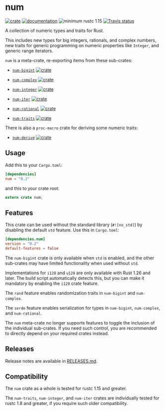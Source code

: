 # num

[![crate](https://img.shields.io/crates/v/num.svg)](https://crates.io/crates/num)
[![documentation](https://docs.rs/num/badge.svg)](https://docs.rs/num)
![minimum rustc 1.15](https://img.shields.io/badge/rustc-1.15+-red.svg)
[![Travis status](https://travis-ci.org/rust-num/num.svg?branch=master)](https://travis-ci.org/rust-num/num)

A collection of numeric types and traits for Rust.

This includes new types for big integers, rationals, and complex numbers,
new traits for generic programming on numeric properties like `Integer`,
and generic range iterators.

`num` is a meta-crate, re-exporting items from these sub-crates:

- [`num-bigint`](https://github.com/rust-num/num-bigint)
  [![crate](https://img.shields.io/crates/v/num-bigint.svg)](https://crates.io/crates/num-bigint)

- [`num-complex`](https://github.com/rust-num/num-complex)
  [![crate](https://img.shields.io/crates/v/num-complex.svg)](https://crates.io/crates/num-complex)

- [`num-integer`](https://github.com/rust-num/num-integer)
  [![crate](https://img.shields.io/crates/v/num-integer.svg)](https://crates.io/crates/num-integer)

- [`num-iter`](https://github.com/rust-num/num-iter)
  [![crate](https://img.shields.io/crates/v/num-iter.svg)](https://crates.io/crates/num-iter)

- [`num-rational`](https://github.com/rust-num/num-rational)
  [![crate](https://img.shields.io/crates/v/num-rational.svg)](https://crates.io/crates/num-rational)

- [`num-traits`](https://github.com/rust-num/num-traits)
  [![crate](https://img.shields.io/crates/v/num-traits.svg)](https://crates.io/crates/num-traits)

There is also a `proc-macro` crate for deriving some numeric traits:

- [`num-derive`](https://github.com/rust-num/num-derive)
  [![crate](https://img.shields.io/crates/v/num-derive.svg)](https://crates.io/crates/num-derive)

## Usage

Add this to your `Cargo.toml`:

```toml
[dependencies]
num = "0.2"
```

and this to your crate root:

```rust
extern crate num;
```

## Features

This crate can be used without the standard library (`#![no_std]`) by disabling
the default `std` feature. Use this in `Cargo.toml`:

```toml
[dependencies.num]
version = "0.2"
default-features = false
```

The `num-bigint` crate is only available when `std` is enabled, and the other
sub-crates may have limited functionality when used without `std`.

Implementations for `i128` and `u128` are only available with Rust 1.26 and
later.  The build script automatically detects this, but you can make it
mandatory by enabling the `i128` crate feature.

The `rand` feature enables randomization traits in `num-bigint` and
`num-complex`.

The `serde` feature enables serialization for types in `num-bigint`,
`num-complex`, and `num-rational`.

The `num` meta-crate no longer supports features to toggle the inclusion of
the individual sub-crates.  If you need such control, you are recommended to
directly depend on your required crates instead.

## Releases

Release notes are available in [RELEASES.md](RELEASES.md).

## Compatibility

The `num` crate as a whole is tested for rustc 1.15 and greater.

The `num-traits`, `num-integer`, and `num-iter` crates are individually tested
for rustc 1.8 and greater, if you require such older compatibility.
